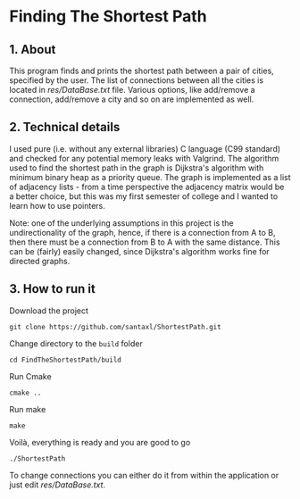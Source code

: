 # **Finding The Shortest Path**
##  **1. About**
This program finds and prints the shortest path between a pair of cities, specified by the user. The list of connections between all the cities is located in *res/DataBase.txt* file. Various options, like add/remove a connection, add/remove a city and so on are implemented as well.

##  **2. Technical details**
I used pure (i.e. without any external libraries) C language (C99 standard) and checked for any potential memory leaks with Valgrind. The algorithm used to find the shortest path in the graph is Dijkstra's algorithm with minimum binary heap as a priority queue. The graph is implemented as a list of adjacency lists - from a time perspective the adjacency matrix would be a better choice, but this was my first semester of college and I wanted to learn how to use pointers.

Note: one of the underlying assumptions in this project is the undirectionality of the graph, hence, if there is a connection from A to B, then there must be a connection from B to A with the same distance. This can be (fairly) easily changed, since Dijkstra's algorithm works fine for directed graphs.

##  **3. How to run it**
Download the project

`git clone https://github.com/santaxl/ShortestPath.git`

Change directory to the `build` folder

`cd FindTheShortestPath/build`

Run Cmake

`cmake ..`

Run make

`make`

Voilà, everything is ready and you are good to go

`./ShortestPath`

To change connections you can either do it from within the application or just edit *res/DataBase.txt*. 
